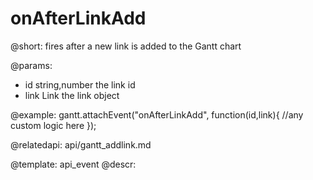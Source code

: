 onAfterLinkAdd
=============

@short: fires after a new link is added to the Gantt chart

@params:
- id		string,number			the link id
- link		Link					the link object 

@example:
gantt.attachEvent("onAfterLinkAdd", function(id,link){
    //any custom logic here
});


@relatedapi:
	api/gantt_addlink.md

@template:	api_event
@descr:

